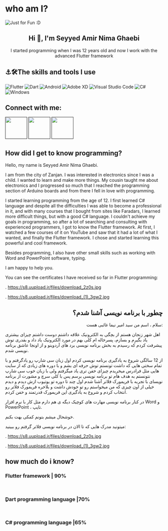
# who am I?

<img align="center" src="https://github.com/SeyyedAmirNimaGhaebi/SeyyedAmirNimaGhaebi/assets/124828880/5d4c6038-71f3-4a6a-92ac-8b0a3325d8fe" alt="Just for Fun :D">
<h2 align="center">Hi 👋, I'm Seyyed Amir Nima Ghaebi</h2>
<p align="center">I started programming when I was 12 years old and now I work with the advanced Flutter framework</p>

<h2>⚓🛠The skills and tools I use</h2>

![Flutter](https://img.shields.io/badge/Flutter-%2302569B.svg?style=for-the-badge&logo=Flutter&logoColor=white) ![Dart](https://img.shields.io/badge/dart-%230175C2.svg?style=for-the-badge&logo=dart&logoColor=white) ![Android](https://img.shields.io/badge/Android-3DDC84?style=for-the-badge&logo=android&logoColor=white)	![Adobe XD](https://img.shields.io/badge/Adobe%20XD-470137?style=for-the-badge&logo=Adobe%20XD&logoColor=#FF61F6) ![Visual Studio Code](https://img.shields.io/badge/Visual%20Studio%20Code-0078d7.svg?style=for-the-badge&logo=visual-studio-code&logoColor=white) ![C#](https://img.shields.io/badge/c%23-%23239120.svg?style=for-the-badge&logo=c-sharp&logoColor=white) ![Windows](https://img.shields.io/badge/Windows-0078D6?style=for-the-badge&logo=windows&logoColor=white)

<h2>Connect with me:</h2>

<a href=""><img src="https://github.com/SeyyedAmirNimaGhaebi/SeyyedAmirNimaGhaebi/blob/main/image/telegram_app_88px.png?raw=true" height="70px" width="70px"></a> <a href=""><img src="https://github.com/SeyyedAmirNimaGhaebi/SeyyedAmirNimaGhaebi/blob/main/image/whatsapp_88px.png?raw=true" height="70px" width="70px"></a> <a href=""><img src="https://github.com/SeyyedAmirNimaGhaebi/SeyyedAmirNimaGhaebi/blob/main/image/instagram_logo_88px.png?raw=true" height="70px" width="70px"></a> 

<h2>How did I get to know programming?</h2>

<p align="left">Hello, my name is Seyyed Amir Nima Ghaebi.

I am from the city of Zanjan. I was interested in electronics since I was a child. I wanted to learn and make more things. My cousin taught me about electronics and I progressed so much that I reached the programming section of Arduino boards and from there I fell in love with programming.

I started learning programming from the age of 12. I first learned C# language and despite all the difficulties I was able to become a professional in it, and with many courses that I bought from sites like Faradars, I learned more difficult things, but with a good C# language. I couldn't achieve my goals in programming, so after a lot of searching and consulting with experienced programmers, I got to know the Flutter framework. At first, I watched a few courses of it on YouTube and saw that it had a lot of what I wanted, and finally the Flutter framework. I chose and started learning this powerful and cool framework.

Besides programming, I also have other small skills such as working with Word and PowerPoint software, typing.

I am happy to help you.

You can see the certificates I have received so far in Flutter programming:

. https://s8.uupload.ir/files/download_2z0s.jpg
  
. https://s8.uupload.ir/files/download_(1)_3gw2.jpg</p>


<h2 align="right">چطور با برنامه نویسی آشنا شدم؟</h2>

<p align="right">
سلام ، اسم من سید امیر نیما غائبی هست:

اهل شهر زنجان هستم از بچگی به الکترونیک علاقه داشتم دوست داشتم چیزای بیشتری یاد بگیرم و بسازم، پسرخاله ام کلی بهم در مورد الکترونیک یاد داد و بقدری توش پیشرفت کردم که رسیدم به بخش برنامه نویسی برد های آردوینو و از اونجا عاشق برنامه نویسی شدم.

از 12 سالگی شروع به یادگیری برنامه نویسی کردم اول زبان سی شارپ رو یادگرفتم و با تمام سختی هایی که داشت تونستم توش حرفه ای بشم و با دوره های زیادی که از سایت هایی مثل فرادرس میخریدم چیزای خفن تری یاد میگرفتم ولی با زبان خوب سی شارپ نتونستم به هدف هام تو برنامه نویسی برسم پس با کلی سرچ و مشورت از برنامه نویسای با تجربه با فریمورک فلاتر آشنا شدم اول چند تا دوره تو یوتیوب ازش دیدم و دیدم خیلی از اون چیزی که من میخواستم رو تو خودش داشت و بلاخره فریمورک فلاتر رو انتخاب کردم و شروع به یادگیری این فریمورک قدرتمند و خفن کردم. 

در کنار برنامه نویسی مهارت های کوچیک دیگه ی هم دارم مثل کار با نرم افزار Word و PowerPoint ، تایپ.

خوشحال میشم بتونم کمکی بهت بکنم.

میتونید مدرک هایی که تا الان در برنامه نویسی فلاتر گرفتم رو ببینید:

. https://s8.uupload.ir/files/download_2z0s.jpg
  
. https://s8.uupload.ir/files/download_(1)_3gw2.jpg</p>


<h2 align="left">how much do i know?</h2>

<h3 align="left">Flutter framework | 90%</h2><img src="https://github.com/SeyyedAmirNimaGhaebi/SeyyedAmirNimaGhaebi/blob/main/image/bar.png?raw=true" height="15px" width="900px">

<h3 align="left">ِDart programming language |70%</h2><img src="https://github.com/SeyyedAmirNimaGhaebi/SeyyedAmirNimaGhaebi/blob/main/image/bar.png?raw=true" height="15px" width="700px">

<h3 align="left">C# programming language |65%</h2><img src="https://github.com/SeyyedAmirNimaGhaebi/SeyyedAmirNimaGhaebi/blob/main/image/bar.png?raw=true" height="15px" width="650px">
